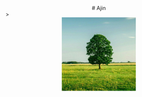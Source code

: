 <div align="center"># Ajin</div>>

<div align="center"><img src="assets/img/ajin.jpg" width="200" alt="Ajin"/></div>